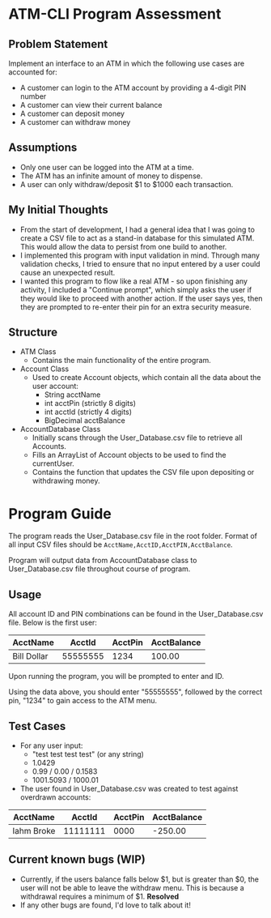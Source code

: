 # ATM-CLI Program Assessment

## Problem Statement
Implement an interface to an ATM in which the following use cases are accounted for:
- A customer can login to the ATM account by providing a 4-digit PIN number
- A customer can view their current balance
- A customer can deposit money
- A customer can withdraw money

## Assumptions
- Only one user can be logged into the ATM at a time.
- The ATM has an infinite amount of money to dispense.
- A user can only withdraw/deposit $1 to $1000 each transaction.

## My Initial Thoughts
- From the start of development, I had a general idea that I was going to create a CSV file to act as a stand-in database for this simulated ATM. This would allow the data to persist from one build to another.
- I implemented this program with input validation in mind. Through many validation checks, I tried to ensure that no input entered by a user could cause an unexpected result.
- I wanted this program to flow like a real ATM - so upon finishing any activity, I included a "Continue prompt", which simply asks the user if they would like to proceed with another action. If the user says yes, then they are prompted to re-enter their pin for an extra security measure.

## Structure
- ATM Class
  - Contains the main functionality of the entire program. 
- Account Class
  - Used to create Account objects, which contain all the data about the user account:
    - String acctName
    - int acctPin (strictly 8 digits)
    - int acctId (strictly 4 digits)
    - BigDecimal acctBalance
- AccountDatabase Class
  - Initially scans through the User_Database.csv file to retrieve all Accounts.
  - Fills an ArrayList of Account objects to be used to find the currentUser.
  - Contains the function that updates the CSV file upon depositing or withdrawing money.

# Program Guide
The program reads the User_Database.csv file in the root folder.
Format of all input CSV files should be `AcctName,AcctID,AcctPIN,AcctBalance`.

Program will output data from AccountDatabase class to User_Database.csv file throughout course of
program.

## Usage
All account ID and PIN combinations can be found in the User_Database.csv file.
Below is the first user:

| AcctName   | AcctId     | AcctPin    | AcctBalance |
|------------|------------|------------|-------------|
| Bill Dollar | 55555555   | 1234       | 100.00     |

Upon running the program, you will be prompted to enter and ID. 

Using the data above, you should enter
"55555555", followed by the correct pin, "1234" to gain access to the ATM menu.

## Test Cases
- For any user input:
  - "test test test test" (or any string)
  - 1.0429
  - 0.99 / 0.00 / 0.1583
  - 1001.5093 / 1000.01
- The user found in User_Database.csv was created to test against overdrawn accounts:

| AcctName   | AcctId     | AcctPin | AcctBalance |
|------------|------------|---------|-------------|
| Iahm Broke | 11111111   | 0000    | -250.00     |

## Current known bugs (WIP)
- Currently, if the users balance falls below $1, but is greater than $0, the user will not be able to leave the withdraw menu. This is because a withdrawal requires a minimum of $1. **Resolved**
- If any other bugs are found, I'd love to talk about it!